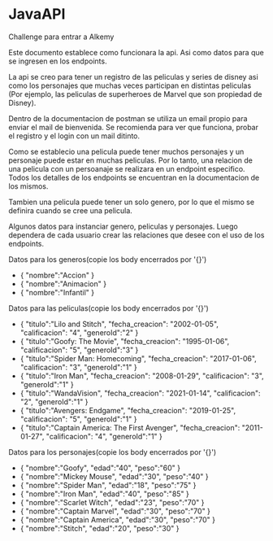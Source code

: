# JavaAPI
Challenge para entrar a Alkemy

Este documento establece como funcionara la api. Asi como datos para que se ingresen en los endpoints.

La api se creo para tener un registro de las peliculas y series de disney asi como los personajes que muchas veces participan 
en distintas peliculas (Por ejemplo, las peliculas de superheroes de Marvel que son propiedad de Disney).

Dentro de la documentacion de postman se utiliza un email propio para enviar el mail de bienvenida. Se recomienda para ver que funciona, probar el registro y el login con un mail ditinto.

Como se establecio una pelicula puede tener muchos personajes y un personaje puede estar en muchas peliculas. Por lo tanto, una relacion de una pelicula con un persoanaje se 
realizara en un endpoint especifico. Todos los detalles de los endpoints se encuentran en la documentacion de los mismos.

Tambien una pelicula puede tener un solo genero, por lo que el mismo se definira cuando se cree una pelicula.

Algunos datos para instanciar genero, peliculas y personajes. Luego dependera de cada usuario crear las relaciones que desee con el uso de los endpoints.

Datos para los generos(copie los body encerrados por '{}')
- {
    "nombre":"Accion"
  }
- {
    "nombre":"Animacion"
  }
- {
    "nombre":"Infantil"
  }
 
Datos para las peliculas(copie los body encerrados por '{}')
- {
    "titulo":"Lilo and Stitch",
    "fecha_creacion": "2002-01-05",
    "calificacion": "4",
    "generoId":"2"
  }
- {
    "titulo":"Goofy: The Movie",
    "fecha_creacion": "1995-01-06",
    "calificacion": "5",
    "generoId":"3"
  }
- {
    "titulo":"Spider Man: Homecoming",
    "fecha_creacion": "2017-01-06",
    "calificacion": "3",
    "generoId":"1"
  }
- {
    "titulo":"Iron Man",
    "fecha_creacion": "2008-01-29",
    "calificacion": "3",
    "generoId":"1"
  } 
- {
    "titulo":"WandaVision",
    "fecha_creacion": "2021-01-14",
    "calificacion": "2",
    "generoId":"1"
  }
- {
    "titulo":"Avengers: Endgame",
    "fecha_creacion": "2019-01-25",
    "calificacion": "5",
    "generoId":"1"
  } 
- {
    "titulo":"Captain America: The First Avenger",
    "fecha_creacion": "2011-01-27",
    "calificacion": "4",
    "generoId":"1"
  }  

Datos para los personajes(copie los body encerrados por '{}')
- {
    "nombre":"Goofy",
    "edad":"40",
    "peso":"60"
  }
- {
    "nombre":"Mickey Mouse",
    "edad":"30",
    "peso":"40"
  }
- {
    "nombre":"Spider Man",
    "edad":"18",
    "peso":"75"
  }
- {
    "nombre":"Iron Man",
    "edad":"40",
    "peso":"85"
  }
- {
    "nombre":"Scarlet Witch",
    "edad":"23",
    "peso":"70"
  }
- {
    "nombre":"Captain Marvel",
    "edad":"30",
    "peso":"70"
  }
- {
    "nombre":"Captain America",
    "edad":"30",
    "peso":"70"
  }
- {
    "nombre":"Stitch",
    "edad":"20",
    "peso":"30"
  }
